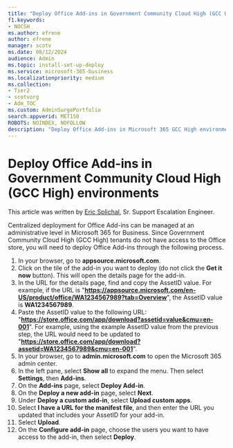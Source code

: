 ```yaml
---
title: "Deploy Office Add-ins in Government Community Cloud High (GCC High) environments"
f1.keywords:
- NOCSH
ms.author: efrene
author: efrene
manager: scotv
ms.date: 08/12/2024
audience: Admin
ms.topic: install-set-up-deploy
ms.service: microsoft-365-business
ms.localizationpriority: medium
ms.collection:
- Tier2
- scotvorg
- Adm_TOC
ms.custom: AdminSurgePortfolio
search.appverid: MET150
ROBOTS: NOINDEX, NOFOLLOW
description: "Deploy Office Add-ins in Microsoft 365 GCC High environments."
---
```


# Deploy Office Add-ins in Government Community Cloud High (GCC High) environments

This article was written by [Eric Splichal](https://social.technet.microsoft.com/profile/Splic-MSFT), Sr. Support Escalation Engineer.

Centralized deployment for Office Add-ins can be managed at an administrative level in Microsoft 365 for Business. Since Government Community Cloud High (GCC High) tenants do not have access to the Office store, you will need to deploy Office Add-ins through the following process.

1. In your browser, go to <b>appsource.microsoft.com</b>.
2. Click on the tile of the add-in you want to deploy (do not click the <b>Get it now</b> button). This will open the details page for the add-in.
3. In the URL for the details page, find and copy the AssetID value. For example, if the URL is "<b>https://appsource.microsoft.com/en-US/product/office/WA1234567989?tab=Overview</b>", the AssetID value is <b>WA1234567989</b>.
4. Paste the AssetID value to the following URL: "<b>https://store.office.com/app/download?assetid=value&cmu=en-001</b>". For example, using the example AssetID value from the previous step, the URL would need to be updated to "<b>https://store.office.com/app/download?assetid=WA1234567989&cmu=en-001</b>".
5. In your browser, go to <b>admin.microsoft.com</b> to open the Microsoft 365 admin center.
6. In the left pane, select <b>Show all</b> to expand the menu. Then select <b>Settings</b>, then <b>Add-ins</b>.
7. On the <b>Add-ins</b> page, select <b>Deploy Add-in</b>.
8. On the <b>Deploy a new add-in</b> page, select <b>Next</b>.
9. Under <b>Deploy a custom add-in</b>, select <b>Upload custom apps</b>.
10. Select <b>I have a URL for the manifest file</b>, and then enter the URL you updated that includes your AssetID for your add-in.
11. Select <b>Upload</b>.
12. On the <b>Configure add-in</b> page, choose the users you want to have access to the add-in, then select <b>Deploy</b>.

